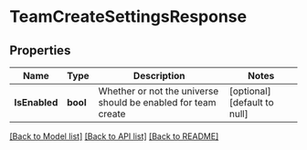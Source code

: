 # TeamCreateSettingsResponse

## Properties
Name | Type | Description | Notes
------------ | ------------- | ------------- | -------------
**IsEnabled** | **bool** | Whether or not the universe should be enabled for team create | [optional] [default to null]

[[Back to Model list]](../README.md#documentation-for-models) [[Back to API list]](../README.md#documentation-for-api-endpoints) [[Back to README]](../README.md)


